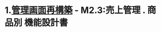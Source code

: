 # 1.[管理画面再構築](https://github.com/grrowjp/Meeth/wiki/%E7%AE%A1%E7%90%86%E7%94%BB%E9%9D%A2%E5%86%8D%E6%A7%8B%E7%AF%89-0000.%E7%94%BB%E9%9D%A2%E4%B8%80%E8%A6%A7) - M2.3:売上管理 . 商品別 機能設計書
